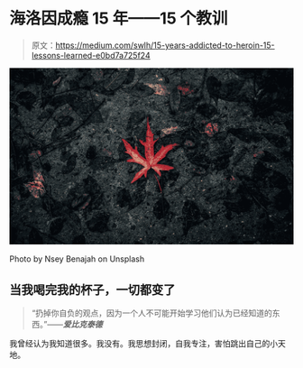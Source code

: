 # 海洛因成瘾 15 年——15 个教训

> 原文：<https://medium.com/swlh/15-years-addicted-to-heroin-15-lessons-learned-e0bd7a725f24>

![](img/b2b40aa292c3dcbfbe6dd5d467996d02.png)

Photo by Nsey Benajah on Unsplash

## 当我喝完我的杯子，一切都变了

> “扔掉你自负的观点，因为一个人不可能开始学习他们认为已经知道的东西。”——***爱比克泰德***

我曾经认为我知道很多。我没有。我思想封闭，自我专注，害怕跳出自己的小天地。